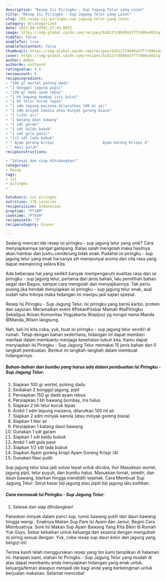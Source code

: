 ```yaml
---
description: "Resep Isi Piringku - Sup Jagung Telur yang Lezat"
title: "Resep Isi Piringku - Sup Jagung Telur yang Lezat"
slug: 292-resep-isi-piringku-sup-jagung-telur-yang-lezat
category: Uncategorized
date: 2022-09-14T01:27:43.097Z
image: https://img-global.cpcdn.com/recipes/b16127c9b99a57f7/680x482cq70/isi-piringku-sup-jagung-telur-foto-resep-utama.jpg
hideToc: false
enableToc: true
enableTocContent: false
thumbnail: https://img-global.cpcdn.com/recipes/b16127c9b99a57f7/680x482cq70/isi-piringku-sup-jagung-telur-foto-resep-utama.jpg
cover: https://img-global.cpcdn.com/recipes/b16127c9b99a57f7/680x482cq70/isi-piringku-sup-jagung-telur-foto-resep-utama.jpg
author: Admin
authorAv: notfound
ratingvalue: 4.8
reviewcount: 6
recipeingredient:
- "100 gr wortel potong dadu"
- "2 bonggol jagung pipil"
- "150 gr dada ayam rebus"
- "1 bh bawang bombay iris halus"
- "2 bh telur kocok lepas"
- "1 sdm tepung maizena dilarutkan 100 ml air"
- "2 sdm minyak kanola atau minyak goreng biasa"
- "1 liter air"
- "1 batang daun bawang"
- "1 sdt garam"
- "1 sdt kaldu bubuk"
- "1 sdt gula pasir"
- "1/2 sdt lada bubuk"
- " Ayam goreng krispi                      Ayam Goreng Krispi 4"
- " Nasi putih"
recipeinstructions:

- "Selesai dan siap dihidangkan!"
categories:
- Resep
tags:
- isi
- piringku
- 

katakunci: isi piringku  
nutrition: 176 calories
recipecuisine: Indonesian
preptime: "PT18M"
cooktime: "PT45M"
recipeyield: "3"
recipecategory: Dinner

---
```





Sedang mencari ide resep isi piringku - sup jagung telur yang unik? Cara menyiapkannya sangat gampang. Kalau salah mengolah maka hasilnya akan hambar dan justru cenderung tidak enak. Padahal isi piringku - sup jagung telur yang enak harusnya sih mempunyai aroma dan cita rasa yang dapat memancing selera Kita.





Ada beberapa hal yang sedikit banyak mempengaruhi kualitas rasa dari isi piringku - sup jagung telur, pertama dari jenis bahan, lalu pemilihan bahan segar dan Bagus, sampai cara mengolah dan menyajikannya. Tak perlu pusing jika hendak menyiapkan isi piringku - sup jagung telur enak,      asal sudah tahu triknya maka hidangan ini mampu jadi sajian spesial.














Resep Isi Piringku - Sup Jagung Telur. Isi piringku yang berisi karbo, protein dan sayuran. Meramaikan event #PekanPosbar Mamah #IsiPiringku Sekaligus Arisan Komunitas Yogyakarta (Kopijos) yg nongol nama Manda @Manda_Wiwin langsung.






Nah, kali ini kita coba, yuk, buat isi piringku - sup jagung telur sendiri di rumah. Tetap dengan bahan sederhana, hidangan ini dapat memberi manfaat dalam membantu menjaga kesehatan tubuh kita. Kamu dapat menyiapkan Isi Piringku - Sup Jagung Telur memakai 15 jenis bahan dan 0 langkah pembuatan. Berikut ini langkah-langkah dalam membuat hidangannya.

<!--inarticleads1-->

##### Bahan-bahan dan bumbu yang harus ada dalam pembuatan Isi Piringku - Sup Jagung Telur:

1. Siapkan 100 gr wortel, potong dadu
1. Sediakan 2 bonggol jagung, pipil
1. Persiapkan 150 gr dada ayam rebus
1. Persiapkan 1 bh bawang bombay, iris halus
1. Siapkan 2 bh telur kocok lepas
1. Ambil 1 sdm tepung maizena, dilarutkan 100 ml air
1. Siapkan 2 sdm minyak kanola (atau minyak goreng biasa)
1. Siapkan 1 liter air
1. Persiapkan 1 batang daun bawang
1. Gunakan 1 sdt garam
1. Siapkan 1 sdt kaldu bubuk
1. Ambil 1 sdt gula pasir
1. Siapkan 1/2 sdt lada bubuk
1. Siapkan  Ayam goreng krispi                      Ayam Goreng Krispi (4)
1. Gunakan  Nasi putih


Sup jagung telur bisa jadi solusi tepat untuk dicoba, lho! Masukkan wortel, jagung pipil, telur puyuh, dan bumbu halus. Masukkan tomat, seledri, dan daun bawang, biarkan hingga mendidih sejenak. Cara Membuat Sup Jagung Telur: Serut kasar biji jagung atau pipili biji jagung lalu sisihkan. 

<!--inarticleads2-->

##### Cara memasak Isi Piringku - Sup Jagung Telur:


1. Selesai dan siap dihidangkan!

Panaskan minyak dalam panci sup, tumis bawang putih dan daun bawang hingga wangi.. Enaknya Makan Sup Pare Isi Ayam dan Jamur, Begini Cara Membuatnya. Sore Ini Makan Sup Ayam Bawang Yang Kita Bikin di Rumah Yuk Guys. Sebar kebaikan untuk keluarga dan sesama dengan mengubah isi piring sesuai dengan. Yuk, coba resep sup daun kelor dan jagung yang bergizi ini! 

Terima kasih telah menggunakan resep yang tim kami tampilkan di halaman ini. Harapan kami, olahan Isi Piringku - Sup Jagung Telur yang mudah di atas dapat membantu anda menyiapkan hidangan yang enak untuk keluarga/teman ataupun menjadi ide bagi anda yang berkeinginan untuk berjualan makanan. Selamat mencoba!
